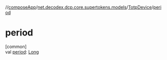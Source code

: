 //[composeApp](../../../index.md)/[net.decodex.dcp.core.supertokens.models](../index.md)/[TotpDevice](index.md)/[period](period.md)

# period

[common]\
val [period](period.md): [Long](https://kotlinlang.org/api/latest/jvm/stdlib/kotlin/-long/index.html)
